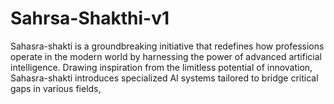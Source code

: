 # Sahrsa-Shakthi-v1
Sahasra-shakti is a groundbreaking initiative that redefines how professions operate in the modern world by harnessing the power of advanced artificial intelligence. Drawing inspiration from the limitless potential of innovation, Sahasra-shakti introduces specialized AI systems tailored to bridge critical gaps in various fields, 
